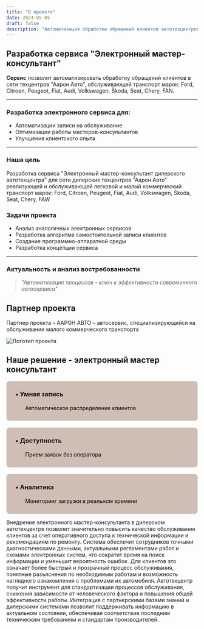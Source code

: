 ```yaml
---
title: "О проекте"
date: 2024-05-05
draft: false
description: "Автоматизация обработки обращений клиентов автотехцентров"
---
```




## Разработка сервиса "Электронный мастер-консультант"

**Сервис** позволит автоматизировать обработку обращений клиентов в сети техцентров "Аарон Авто", обслуживающей транспорт марок:
Ford, Citroen, Peugeot, Fiat, Audi, Volkswagen, Škoda, Seat, Chery, FAN.

---


### Разработка электронного сервиса для:
- Автоматизации записи на обслуживание
- Оптимизации работы мастеров-консультантов
- Улучшения клиентского опыта

---

### Наша цель
Разработка сервиса "Электронный мастер-консультант дилерского автотехцентра" для сети дилерских техцентров "Аарон Авто" реализующей и обслуживающей легковой и малый коммерческий транспорт марок: Ford, Citroen, Peugeot, Fiat, Audi, Volkswagen, Škoda, Seat, Chery, FAW


### Задачи проекта
- Анализ аналогичных электронных сервисов
- Разработка алгоритма самостоятельной записи клиентов
- Создание программно-аппаратной среды
- Разработка концепции сервиса

---

### Актуальность и анализ востребованности

> *"Автоматизация процессов - ключ к эффективности современного автосервиса"*


## Партнер проекта

Партнер проекта – ААРОН АВТО – автосервис, специализирующийся на обслуживании малого коммерческого транспорта 

![Логотип проекта](/images/aa.jpg "Описание изображения")




##  **Наше решение** - электронный мастер консультант
<div class="solution-grid">
  <div class="solution-card">
    <h3> • Умная запись</h3>
    <p>ㅤㅤАвтоматическое распределение клиентов</p>
  </div>
  
  <div class="solution-card">
    <h3> • Доступность</h3>
    <p>ㅤㅤПрием заявок без оператора</p>
  </div>
  
  <div class="solution-card">
    <h3>•  Аналитика</h3>
    <p>ㅤㅤМониторинг загрузки в реальном времени</p>
  </div>
</div>

<style>
  .solution-grid {
    display: grid;
    grid-template-columns: repeat(auto-fit, minmax(400px, 3fr));
    gap: 1.1rem;
    margin: 0rem 0;
  }
  
  .solution-card {
    /* Используем CSS-переменные для цветов */
    background: var(--card-bg,rgb(206, 190, 180)); /* По умолчанию белый */
    border: 1px solidrgb(221, 158, 119);
    border-radius: 8px;
    padding: 1.5rem;
    transition: all 0.3s ease;
    box-shadow: 0 2px 4px rgba(183, 63, 63, 0.05);
  }
  
  .solution-card:hover {
    background: var(--card-hover,rgb(158, 137, 116)); 
    transform: translateY(-5px);
    box-shadow: 0 10px 20px rgba(0,0,0,0.1);
    border-color:rgb(0, 0, 0);
  }
  
  .solution-card h3 {
    color:rgb(19, 20, 22);
    margin-top: 0;
  }
  
  .solution-card p {
    color:rgb(0, 0, 0);
    margin-bottom: 0;
  }
</style>
Внедрение электронного мастер-консультанта в дилерском автотехцентре позволит значительно повысить качество обслуживания клиентов за счет оперативного доступа к технической информации и рекомендациям по ремонту. Система обеспечит сотрудников точными диагностическими данными, актуальными регламентами работ и схемами электронных систем, что сократит время на поиск информации и уменьшит вероятность ошибок. Для клиентов это означает более быстрый и прозрачный процесс обслуживания, понятные разъяснения по необходимым работам и возможность наглядного ознакомления с проблемами их автомобиля. Автотехцентр получит инструмент для стандартизации процессов обслуживания, снижения зависимости от человеческого фактора и повышения общей эффективности работы. Интеграция с партнерскими базами знаний и дилерскими системами позволит поддерживать информацию в актуальном состоянии, обеспечивая соответствие последним техническим требованиям и стандартам производителей.